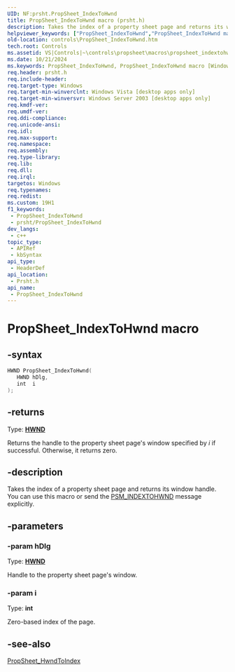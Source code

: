 ```yaml
---
UID: NF:prsht.PropSheet_IndexToHwnd
title: PropSheet_IndexToHwnd macro (prsht.h)
description: Takes the index of a property sheet page and returns its window handle. You can use this macro or send the PSM_INDEXTOHWND message explicitly.
helpviewer_keywords: ["PropSheet_IndexToHwnd","PropSheet_IndexToHwnd macro [Windows Controls]","_win32_PropSheet_IndexToHwnd","_win32_PropSheet_IndexToHwnd_cpp","controls.PropSheet_IndexToHwnd","controls._win32_PropSheet_IndexToHwnd","prsht/PropSheet_IndexToHwnd"]
old-location: controls\PropSheet_IndexToHwnd.htm
tech.root: Controls
ms.assetid: VS|Controls|~\controls\propsheet\macros\propsheet_indextohwnd.htm
ms.date: 10/21/2024
ms.keywords: PropSheet_IndexToHwnd, PropSheet_IndexToHwnd macro [Windows Controls], _win32_PropSheet_IndexToHwnd, _win32_PropSheet_IndexToHwnd_cpp, controls.PropSheet_IndexToHwnd, controls._win32_PropSheet_IndexToHwnd, prsht/PropSheet_IndexToHwnd
req.header: prsht.h
req.include-header: 
req.target-type: Windows
req.target-min-winverclnt: Windows Vista [desktop apps only]
req.target-min-winversvr: Windows Server 2003 [desktop apps only]
req.kmdf-ver: 
req.umdf-ver: 
req.ddi-compliance: 
req.unicode-ansi: 
req.idl: 
req.max-support: 
req.namespace: 
req.assembly: 
req.type-library: 
req.lib: 
req.dll: 
req.irql: 
targetos: Windows
req.typenames: 
req.redist: 
ms.custom: 19H1
f1_keywords:
 - PropSheet_IndexToHwnd
 - prsht/PropSheet_IndexToHwnd
dev_langs:
 - c++
topic_type:
 - APIRef
 - kbSyntax
api_type:
 - HeaderDef
api_location:
 - Prsht.h
api_name:
 - PropSheet_IndexToHwnd
---
```


# PropSheet_IndexToHwnd macro

## -syntax

```cpp
HWND PropSheet_IndexToHwnd(
   HWND hDlg,
   int  i
);
```

## -returns

Type: **[HWND](/windows/desktop/winprog/windows-data-types)**

Returns the handle to the property sheet page's window specified by <i>i</i> if successful. Otherwise, it returns zero.


## -description

Takes the index of a property sheet page and returns its window handle. You can use this macro or send the <a href="/windows/desktop/Controls/psm-indextohwnd">PSM_INDEXTOHWND</a> message explicitly.

## -parameters

### -param hDlg

Type: <b><a href="/windows/desktop/WinProg/windows-data-types">HWND</a></b>

Handle to the property sheet page's window.

### -param i

Type: <b>int</b>

Zero-based index of the page.

## -see-also

<a href="/windows/desktop/api/prsht/nf-prsht-propsheet_hwndtoindex">PropSheet_HwndToIndex</a>

